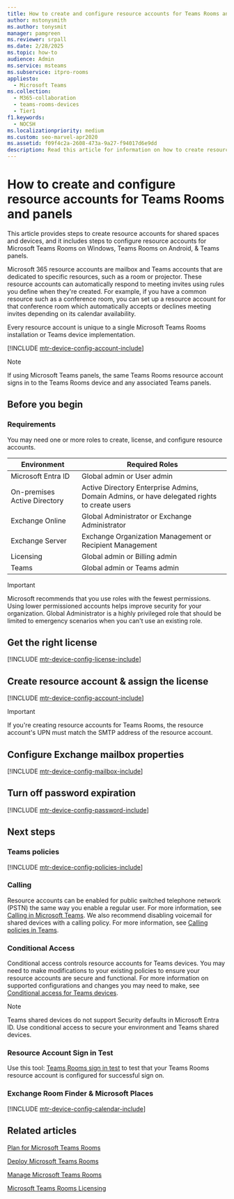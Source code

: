 ```yaml
---
title: How to create and configure resource accounts for Teams Rooms and panels
author: mstonysmith
ms.author: tonysmit
manager: pamgreen
ms.reviewer: srpall
ms.date: 2/28/2025
ms.topic: how-to
audience: Admin
ms.service: msteams
ms.subservice: itpro-rooms
appliesto: 
  - Microsoft Teams
ms.collection: 
  - M365-collaboration
  - teams-rooms-devices
  - Tier1
f1.keywords: 
  - NOCSH
ms.localizationpriority: medium
ms.custom: seo-marvel-apr2020
ms.assetid: f09f4c2a-2608-473a-9a27-f94017d6e9dd
description: Read this article for information on how to create resource accounts for Teams rooms and shared devices. These devices include Microsoft Teams Rooms, Teams panels, and Surface Hub.
---
```


# How to create and configure resource accounts for Teams Rooms and panels

This article provides steps to create resource accounts for shared spaces and devices, and it includes steps to configure resource accounts for Microsoft Teams Rooms on Windows, Teams Rooms on Android, & Teams panels.

Microsoft 365 resource accounts are mailbox and Teams accounts that are dedicated to specific resources, such as a room or projector. These resource accounts can automatically respond to meeting invites using rules you define when they're created. For example, if you have a common resource such as a conference room, you can set up a resource account for that conference room which automatically accepts or declines meeting invites depending on its calendar availability.

Every resource account is unique to a single Microsoft Teams Rooms installation or Teams device implementation.

[!INCLUDE [mtr-device-config-account-include](../includes/m365-teams-resource-account-difference.md)]

> [!NOTE]
> If using Microsoft Teams panels, the same Teams Rooms resource account signs in to the Teams Rooms device and any associated Teams panels.

## Before you begin

### Requirements

You may need one or more roles to create, license, and configure resource accounts.

| Environment | Required Roles |
|-----|-----|
|Microsoft Entra ID |Global admin or User admin |
|On-premises Active Directory |Active Directory Enterprise Admins, Domain Admins, or have delegated rights to create users |
|Exchange Online |Global Administrator or Exchange Administrator  |
|Exchange Server |Exchange Organization Management or Recipient Management  |
|Licensing |Global admin or Billing admin |
|Teams |Global admin or Teams admin |

> [!IMPORTANT]
> Microsoft recommends that you use roles with the fewest permissions. Using lower permissioned accounts helps improve security for your organization. Global Administrator is a highly privileged role that should be limited to emergency scenarios when you can't use an existing role.

## Get the right license

[!INCLUDE [mtr-device-config-license-include](../includes/mtr-device-config-license-include.md)]

## Create resource account & assign the license

[!INCLUDE [mtr-device-config-account-include](../includes/mtr-device-config-account-include.md)]

> [!IMPORTANT]
> If you're creating resource accounts for Teams Rooms, the resource account's UPN must match the SMTP address of the resource account.

## Configure Exchange mailbox properties

[!INCLUDE [mtr-device-config-mailbox-include](../includes/mtr-device-config-mailbox-include.md)]

## Turn off password expiration

[!INCLUDE [mtr-device-config-password-include](../includes/mtr-device-config-password-include.md)]

## Next steps

### Teams policies

[!INCLUDE [mtr-device-config-policies-include](../includes/mtr-device-config-policies-include.md)]

### Calling

Resource accounts can be enabled for public switched telephone network (PSTN) the same way you enable a regular user. For more information, see [Calling in Microsoft Teams](/microsoftteams/cloud-voice-landing-page). We also recommend disabling voicemail for shared devices with a calling policy. For more information, see [Calling policies in Teams](../teams-calling-policy.md).

### Conditional Access

Conditional access controls resource accounts for Teams devices. You may need to make modifications to your existing policies to ensure your resource accounts are secure and functional. For more information on supported configurations and changes you may need to make, see [Conditional access for Teams devices](/microsoftteams/rooms/conditional-access-and-compliance-for-devices).

> [!NOTE]
> Teams shared devices do not support Security defaults in Microsoft Entra ID. Use conditional access to secure your environment and Teams shared devices.

### Resource Account Sign in Test

Use this tool: [Teams Rooms sign in test](https://testconnectivity.microsoft.com/tests/TeamsMTRDeviceSignIn/input) to test that your Teams Rooms resource account is configured for successful sign on.

### Exchange Room Finder & Microsoft Places

[!INCLUDE [mtr-device-config-calendar-include](../includes/mtr-device-config-calendar-include.md)]

## Related articles

[Plan for Microsoft Teams Rooms](rooms-plan.md)

[Deploy Microsoft Teams Rooms](rooms-deploy.md)

[Manage Microsoft Teams Rooms](rooms-manage.md)

[Microsoft Teams Rooms Licensing](rooms-licensing.md)
